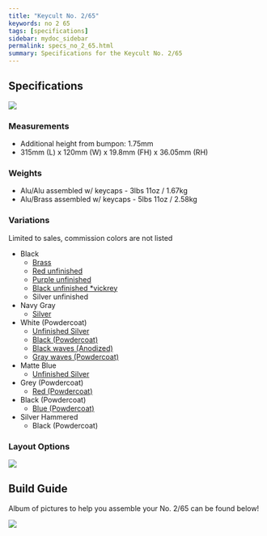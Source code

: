 ```yaml
---
title: "Keycult No. 2/65"
keywords: no 2 65
tags: [specifications]
sidebar: mydoc_sidebar
permalink: specs_no_2_65.html
summary: Specifications for the Keycult No. 2/65
---
```


## Specifications

![](https://cdn.shopify.com/s/files/1/0015/5084/3975/collections/No._2-65_-6_800x800.jpg?v=1607198696%202.22x)

### Measurements

- Additional height from bumpon: 1.75mm
- 315mm (L) x 120mm (W) x 19.8mm (FH) x 36.05mm (RH)

### Weights

- Alu/Alu assembled w/ keycaps - 3lbs 11oz / 1.67kg
- Alu/Brass assembled w/ keycaps - 5lbs 11oz / 2.58kg

### Variations

Limited to sales, commission colors are not listed

- Black
    - [Brass](https://imgur.com/a/4cduak9)
    - [Red unfinished](https://imgur.com/a/7tYBs6p)
    - [Purple unfinished](https://imgur.com/a/70bJNjJ)
    - [Black unfinished *vickrey](https://imgur.com/a/cMJYfJC)
    - Silver unfinished
- Navy Gray
    - [Silver](https://imgur.com/a/G2eizhz)
- White (Powdercoat)
    - [Unfinished Silver](https://imgur.com/a/8ytJAfe)
    - [Black (Powdercoat)](https://imgur.com/a/UqXnU1x)
    - [Black waves (Anodized)](https://imgur.com/a/76lQmfm)
    - [Gray waves (Powdercoat)](https://imgur.com/a/eOmUac1)
- Matte Blue
    - [Unfinished Silver](https://imgur.com/a/jsTAHNb)
- Grey (Powdercoat)
    - [Red (Powdercoat)](https://imgur.com/a/rKiUg3p)
- Black (Powdercoat)
    - [Blue (Powdercoat)](https://imgur.com/a/vGtDJB0)
- Silver Hammered
    - Black (Powdercoat)

### Layout Options

![](https://cdn.shopify.com/s/files/1/0015/5084/3975/products/wt65a-layout_1440x960.jpg?v=1578518041)

## Build Guide

Album of pictures to help you assemble your No. 2/65 can be found below!

[![](https://i.imgur.com/hwStq5m.jpg)](https://imgur.com/a/6hgMbfd)
